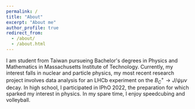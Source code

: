 ```yaml
---
permalink: /
title: "About"
excerpt: "About me"
author_profile: true
redirect_from: 
  - /about/
  - /about.html
---
```


I am student from Taiwan pursueing Bachelor's degrees in Physics and Mathematics in Massachusetts Institute of Technology. Currently, my interest falls in nuclear and particle physics, my most recent research project involves data analysis for an LHCb experiment on the $B_C^+ \to J/\psi \mu\nu$ decay. In high school, I participated in IPhO 2022, the preparation for which sparked my interest in physics. In my spare time, I enjoy speedcubing and volleyball.

